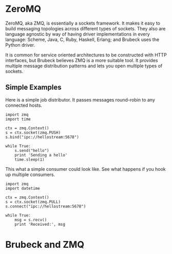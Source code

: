 # ZeroMQ

ZeroMQ, aka ZMQ, is essentially a sockets framework. It makes it easy to build
messaging topologies across different types of sockets. They also are language
agnostic by way of having driver implementations in every language: Scheme, 
Java, C, Ruby, Haskell, Erlang; and Brubeck uses the Python driver.

It is common for service oriented architectures to be constructed with HTTP
interfaces, but Brubeck believes ZMQ is a more suitable tool. It provides
multiple message distribution patterns and lets you open multiple types of
sockets. 


## Simple Examples

Here is a simple job distributor. It passes messages round-robin to any
connected hosts.

    import zmq
    import time

    ctx = zmq.Context()
    s = ctx.socket(zmq.PUSH)
    s.bind("ipc://hellostream:5678")

    while True:
        s.send("hello")
        print 'Sending a hello'
        time.sleep(1)

This what a simple consumer could look like. See what happens if you hook up
multiple consumers.

    import zmq
    import datetime

    ctx = zmq.Context()
    s = ctx.socket(zmq.PULL)
    s.connect("ipc://hellostream:5678")
    
    while True:
        msg = s.recv()
        print 'Received:', msg
        

# Brubeck and ZMQ
